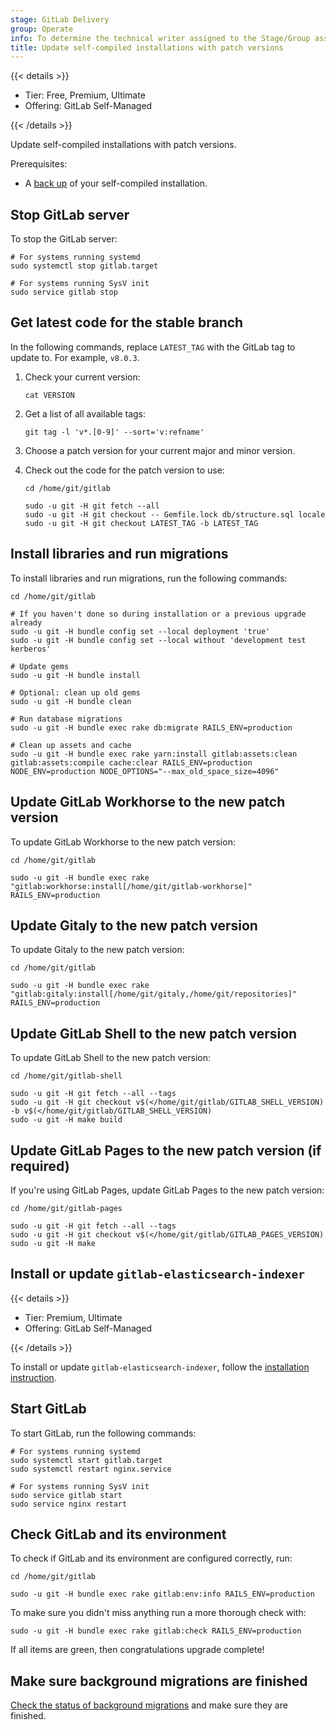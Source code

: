 ```yaml
---
stage: GitLab Delivery
group: Operate
info: To determine the technical writer assigned to the Stage/Group associated with this page, see https://handbook.gitlab.com/handbook/product/ux/technical-writing/#assignments
title: Update self-compiled installations with patch versions
---
```


{{< details >}}

- Tier: Free, Premium, Ultimate
- Offering: GitLab Self-Managed

{{< /details >}}

Update self-compiled installations with patch versions.

Prerequisites:

- A [back up](../administration/backup_restore/_index.md) of your self-compiled installation.

## Stop GitLab server

To stop the GitLab server:

```shell
# For systems running systemd
sudo systemctl stop gitlab.target

# For systems running SysV init
sudo service gitlab stop
```

## Get latest code for the stable branch

In the following commands, replace `LATEST_TAG` with the GitLab tag to update to. For example, `v8.0.3`.

1. Check your current version:

   ```shell
   cat VERSION
   ```

1. Get a list of all available tags:

   ```shell
   git tag -l 'v*.[0-9]' --sort='v:refname'
   ```

1. Choose a patch version for your current major and minor version.
1. Check out the code for the patch version to use:

   ```shell
   cd /home/git/gitlab

   sudo -u git -H git fetch --all
   sudo -u git -H git checkout -- Gemfile.lock db/structure.sql locale
   sudo -u git -H git checkout LATEST_TAG -b LATEST_TAG
   ```

## Install libraries and run migrations

To install libraries and run migrations, run the following commands:

```shell
cd /home/git/gitlab

# If you haven't done so during installation or a previous upgrade already
sudo -u git -H bundle config set --local deployment 'true'
sudo -u git -H bundle config set --local without 'development test kerberos'

# Update gems
sudo -u git -H bundle install

# Optional: clean up old gems
sudo -u git -H bundle clean

# Run database migrations
sudo -u git -H bundle exec rake db:migrate RAILS_ENV=production

# Clean up assets and cache
sudo -u git -H bundle exec rake yarn:install gitlab:assets:clean gitlab:assets:compile cache:clear RAILS_ENV=production NODE_ENV=production NODE_OPTIONS="--max_old_space_size=4096"
```

## Update GitLab Workhorse to the new patch version

To update GitLab Workhorse to the new patch version:

```shell
cd /home/git/gitlab

sudo -u git -H bundle exec rake "gitlab:workhorse:install[/home/git/gitlab-workhorse]" RAILS_ENV=production
```

## Update Gitaly to the new patch version

To update Gitaly to the new patch version:

```shell
cd /home/git/gitlab

sudo -u git -H bundle exec rake "gitlab:gitaly:install[/home/git/gitaly,/home/git/repositories]" RAILS_ENV=production
```

## Update GitLab Shell to the new patch version

To update GitLab Shell to the new patch version:

```shell
cd /home/git/gitlab-shell

sudo -u git -H git fetch --all --tags
sudo -u git -H git checkout v$(</home/git/gitlab/GITLAB_SHELL_VERSION) -b v$(</home/git/gitlab/GITLAB_SHELL_VERSION)
sudo -u git -H make build
```

## Update GitLab Pages to the new patch version (if required)

If you're using GitLab Pages, update GitLab Pages to the new patch version:

```shell
cd /home/git/gitlab-pages

sudo -u git -H git fetch --all --tags
sudo -u git -H git checkout v$(</home/git/gitlab/GITLAB_PAGES_VERSION)
sudo -u git -H make
```

## Install or update `gitlab-elasticsearch-indexer`

{{< details >}}

- Tier: Premium, Ultimate
- Offering: GitLab Self-Managed

{{< /details >}}

To install or update `gitlab-elasticsearch-indexer`, follow the
[installation instruction](../integration/advanced_search/elasticsearch.md#install-an-elasticsearch-or-aws-opensearch-cluster).

## Start GitLab

To start GitLab, run the following commands:

```shell
# For systems running systemd
sudo systemctl start gitlab.target
sudo systemctl restart nginx.service

# For systems running SysV init
sudo service gitlab start
sudo service nginx restart
```

## Check GitLab and its environment

To check if GitLab and its environment are configured correctly, run:

```shell
cd /home/git/gitlab

sudo -u git -H bundle exec rake gitlab:env:info RAILS_ENV=production
```

To make sure you didn't miss anything run a more thorough check with:

```shell
sudo -u git -H bundle exec rake gitlab:check RAILS_ENV=production
```

If all items are green, then congratulations upgrade complete!

## Make sure background migrations are finished

[Check the status of background migrations](background_migrations.md) and make sure they are finished.
